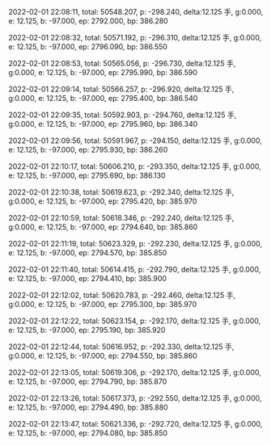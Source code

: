 2022-02-01 22:08:11, total: 50548.207, p: -298.240, delta:12.125 手, g:0.000, e: 12.125, b: -97.000, ep: 2792.000, bp: 386.280

2022-02-01 22:08:32, total: 50571.192, p: -296.310, delta:12.125 手, g:0.000, e: 12.125, b: -97.000, ep: 2796.090, bp: 386.550

2022-02-01 22:08:53, total: 50565.056, p: -296.730, delta:12.125 手, g:0.000, e: 12.125, b: -97.000, ep: 2795.990, bp: 386.590

2022-02-01 22:09:14, total: 50566.257, p: -296.920, delta:12.125 手, g:0.000, e: 12.125, b: -97.000, ep: 2795.400, bp: 386.540

2022-02-01 22:09:35, total: 50592.903, p: -294.760, delta:12.125 手, g:0.000, e: 12.125, b: -97.000, ep: 2795.960, bp: 386.340

2022-02-01 22:09:56, total: 50591.967, p: -294.150, delta:12.125 手, g:0.000, e: 12.125, b: -97.000, ep: 2795.930, bp: 386.260

2022-02-01 22:10:17, total: 50606.210, p: -293.350, delta:12.125 手, g:0.000, e: 12.125, b: -97.000, ep: 2795.690, bp: 386.130

2022-02-01 22:10:38, total: 50619.623, p: -292.340, delta:12.125 手, g:0.000, e: 12.125, b: -97.000, ep: 2795.420, bp: 385.970

2022-02-01 22:10:59, total: 50618.346, p: -292.240, delta:12.125 手, g:0.000, e: 12.125, b: -97.000, ep: 2794.640, bp: 385.860

2022-02-01 22:11:19, total: 50623.329, p: -292.230, delta:12.125 手, g:0.000, e: 12.125, b: -97.000, ep: 2794.570, bp: 385.850

2022-02-01 22:11:40, total: 50614.415, p: -292.790, delta:12.125 手, g:0.000, e: 12.125, b: -97.000, ep: 2794.410, bp: 385.900

2022-02-01 22:12:02, total: 50620.783, p: -292.460, delta:12.125 手, g:0.000, e: 12.125, b: -97.000, ep: 2795.300, bp: 385.970

2022-02-01 22:12:22, total: 50623.154, p: -292.170, delta:12.125 手, g:0.000, e: 12.125, b: -97.000, ep: 2795.190, bp: 385.920

2022-02-01 22:12:44, total: 50616.952, p: -292.330, delta:12.125 手, g:0.000, e: 12.125, b: -97.000, ep: 2794.550, bp: 385.860

2022-02-01 22:13:05, total: 50619.306, p: -292.170, delta:12.125 手, g:0.000, e: 12.125, b: -97.000, ep: 2794.790, bp: 385.870

2022-02-01 22:13:26, total: 50617.373, p: -292.550, delta:12.125 手, g:0.000, e: 12.125, b: -97.000, ep: 2794.490, bp: 385.880

2022-02-01 22:13:47, total: 50621.336, p: -292.720, delta:12.125 手, g:0.000, e: 12.125, b: -97.000, ep: 2794.080, bp: 385.850